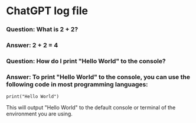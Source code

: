 # ChatGPT log file  
### Question: What is 2 + 2?
### Answer: **2 + 2 = 4**  
### Question: How do I print "Hello World" to the console?
### Answer: To print "Hello World" to the console, you can use the following code in most programming languages:

```print("Hello World")```

This will output "Hello World" to the default console or terminal of the environment you are using.